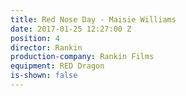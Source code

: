 ```yaml
---
title: Red Nose Day - Maisie Williams
date: 2017-01-25 12:27:00 Z
position: 4
director: Rankin
production-company: Rankin Films
equipment: RED Dragon
is-shown: false
---
```


